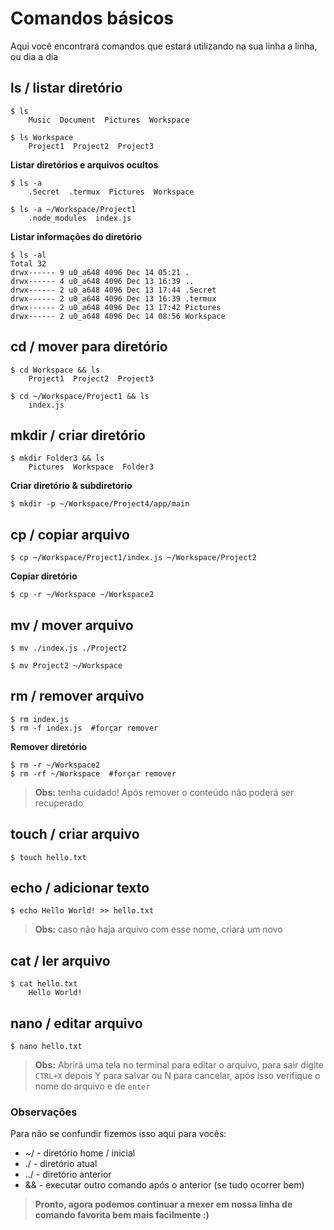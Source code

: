 # Comandos básicos
Aqui você encontrará comandos que estará utilizando na sua linha a linha, ou dia a dia

## ls / listar diretório
```
$ ls
    Music  Document  Pictures  Workspace

$ ls Workspace
    Project1  Project2  Project3
```
**Listar diretórios e arquivos ocultos**
```
$ ls -a
    .Secret  .termux  Pictures  Workspace 

$ ls -a ~/Workspace/Project1
    .node_modules  index.js
```
**Listar informações do diretório**
```
$ ls -al
Total 32
drwx------ 9 u0_a648 4096 Dec 14 05:21 .
drwx------ 4 u0_a648 4096 Dec 13 16:39 ..
drwx------ 2 u0_a648 4096 Dec 13 17:44 .Secret
drwx------ 2 u0_a648 4096 Dec 13 16:39 .termux
drwx------ 2 u0_a648 4096 Dec 13 17:42 Pictures
drwx------ 2 u0_a648 4096 Dec 14 08:56 Workspace
```
## cd / mover para diretório
```
$ cd Workspace && ls
    Project1  Project2  Project3

$ cd ~/Workspace/Project1 && ls
    index.js
```
## mkdir / criar diretório
```
$ mkdir Folder3 && ls
    Pictures  Workspace  Folder3
```
**Criar diretório & subdiretório**
```
$ mkdir -p ~/Workspace/Project4/app/main
```
##  cp / copiar arquivo
```
$ cp ~/Workspace/Project1/index.js ~/Workspace/Project2
```
**Copiar diretório**
```
$ cp -r ~/Workspace ~/Workspace2
```
## mv / mover arquivo
```
$ mv ./index.js ./Project2

$ mv Project2 ~/Workspace
```

## rm / remover arquivo
```
$ rm index.js
$ rm -f index.js  #forçar remover
```
**Remover diretório**
```
$ rm -r ~/Workspace2
$ rm -rf ~/Workspace  #forçar remover
```
> **Obs:** tenha cuidado! Após remover o conteúdo não poderá ser recuperado
## touch / criar arquivo
```
$ touch hello.txt
```
## echo / adicionar texto
```
$ echo Hello World! >> hello.txt
```
> **Obs:** caso não haja arquivo com esse nome, criará um novo
## cat / ler arquivo
```
$ cat hello.txt
    Hello World!
```
## nano / editar arquivo
```
$ nano hello.txt
```
> **Obs:** Abrirá uma tela no terminal para editar o arquivo, para sair digite ```CTRL+X``` depois Y para salvar ou N para cancelar, após isso verifique o nome do arquivo e de ```enter```


### Observações
Para não se confundir fizemos isso aqui para vocês:

- ~/ - diretório home / inicial
- ./ - diretório atual
- ../ - diretório anterior
- && - executar outro comando após o anterior (se tudo ocorrer bem)

> **Pronto, agora podemos continuar a mexer em nossa linha de comando favorita bem mais facilmente :)**
